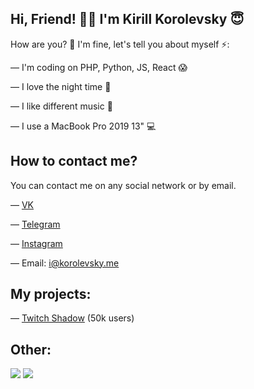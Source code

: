 ## Hi, Friend! 👋🏻 I'm Kirill Korolevsky 😇

How are you? 🧐 I'm fine, let's tell you about myself ⚡️:

— I'm coding on PHP, Python, JS, React 😱

— I love the night time 🌌

— I like different music 🎵

— I use a MacBook Pro 2019 13" 💻 

## How to contact me?

You can contact me on any social network or by email.

— [VK](https://korolevsky.me/?vk)

— [Telegram](https://korolevsky.me/?tg)

— [Instagram](https://korolevsky.me/?insta)

— Email: i@korolevsky.me

## My projects:

— [Twitch Shadow](https://vk.com/app7776463) (50k users)

## Other:
![](https://github-readme-stats.vercel.app/api?username=k-orolevsk-y&show_icons=true&theme=dark&count_private=true&hide_title=true&include_all_commits=true&hide_border=true)
![](https://github-readme-stats.vercel.app/api/top-langs/?username=k-orolevsk-y&theme=dark&langs_count=10&layout=compact&hide_border=true)
